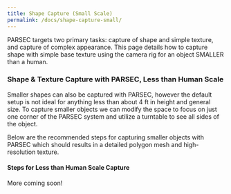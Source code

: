 ```yaml
---
title: Shape Capture (Small Scale)
permalink: /docs/shape-capture-small/
---
```

PARSEC targets two primary tasks: capture of shape and simple texture, and capture of complex appearance. This page details how to capture shape with simple base texture using the camera rig for an object SMALLER than a human.

### Shape & Texture Capture with PARSEC, Less than Human Scale
Smaller shapes can also be captured with PARSEC, however the default setup is not ideal for anything less than about 4 ft in height and general size.  To capture smaller objects we can modify the space to focus on just one corner of the PARSEC system and utilize a turntable to see all sides of the object.

Below are the recommended steps for capturing smaller objects with PARSEC which should results in a detailed polygon mesh and high-resolution texture.

#### Steps for Less than Human Scale Capture
More coming soon!
